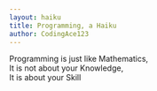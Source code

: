 ```yaml
---
layout: haiku
title: Programming, a Haiku
author: CodingAce123
---
```


Programming is just like Mathematics,<br>
It is not about your Knowledge,<br>
It is about your Skill<br>
